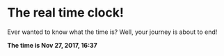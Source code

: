 # The real time clock!

Ever wanted to know what the time is? Well, your journey is about to end!

**The time is Nov 27, 2017, 16:37**